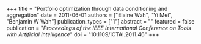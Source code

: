 +++
title = "Portfolio optimization through data conditioning and aggregation"
date = 2011-06-01
authors = ["Elaine Wah", "Yi Mei", "Benjamin W Wah"]
publication_types = ["1"]
abstract = ""
featured = false
publication = "*Proceedings of the IEEE International Conference on Tools with Artificial Intelligence*"
doi = "10.1109/ICTAI.2011.46"
+++

